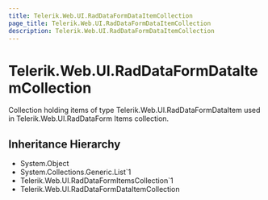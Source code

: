 ```yaml
---
title: Telerik.Web.UI.RadDataFormDataItemCollection
page_title: Telerik.Web.UI.RadDataFormDataItemCollection
description: Telerik.Web.UI.RadDataFormDataItemCollection
---
```


# Telerik.Web.UI.RadDataFormDataItemCollection

Collection holding items of type Telerik.Web.UI.RadDataFormDataItem used in Telerik.Web.UI.RadDataForm Items collection.

## Inheritance Hierarchy

* System.Object
* System.Collections.Generic.List`1
* Telerik.Web.UI.RadDataFormItemsCollection`1
* Telerik.Web.UI.RadDataFormDataItemCollection

